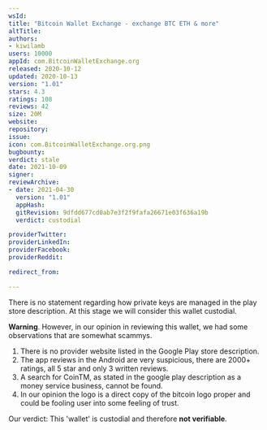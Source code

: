 ```yaml
---
wsId: 
title: "Bitcoin Wallet Exchange - exchange BTC ETH & more"
altTitle: 
authors:
- kiwilamb
users: 10000
appId: com.BitcoinWalletExchange.org
released: 2020-10-12
updated: 2020-10-13
version: "1.01"
stars: 4.3
ratings: 108
reviews: 42
size: 20M
website: 
repository: 
issue: 
icon: com.BitcoinWalletExchange.org.png
bugbounty: 
verdict: stale
date: 2021-10-09
signer: 
reviewArchive:
- date: 2021-04-30
  version: "1.01"
  appHash: 
  gitRevision: 9dfdd677cd0ab7e3f2f9fafa26671e03f636a19b
  verdict: custodial

providerTwitter: 
providerLinkedIn: 
providerFacebook: 
providerReddit: 

redirect_from:

---
```



There is no statement regarding how private keys are managed in the play store description.
At this stage we will consider this wallet custodial.

**Warning**.
However, in our opinion in reviewing this wallet, we had some observations that are somewhat scammys.

1. There is no provider website listed in the Google Play store description.
2. The app reviews in the Android are very suspicious, there are 2000+ ratings, all 5 star and only 3 written reviews.
3. A search for CoinTM, as stated in the google play description as a money service business, cannot be found.
4. In our opinion the logo is a direct copy of the bitcoin logo proper and could be fooling user into some feeling of trust.

Our verdict: This 'wallet' is custodial and therefore **not verifiable**.

